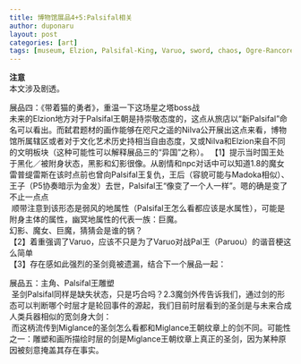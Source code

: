 ```yaml
---
title: 博物馆展品4+5:Palsifal相关
author: duponaru
layout: post
categories: [art]
tags: [museum, Elzion, Palsifal-King, Varuo, sword, chaos, Ogre-Rancorem]
---
```


**注意**  
本文涉及剧透。  

展品四：《带着猫的勇者》，重温一下这场星之塔boss战  
<span class="image centered"><img src="{{ '/assets/post_img/2019-12-29/cat.png' | relative_url }}" alt="" /></span>  
未来的Elzion地方对于Palsifal王朝是持崇敬态度的，这点从旅店以“新Palsifal”命名可以看出。而弑君题材的画作能够在咫尺之遥的Nilva公开展出这点来看，博物馆所属辖区或者对于文化艺术历史持相当自由态度，又或Nilva和Elzion来自不同的文明板块（这种可能性可以解释展品三的“异国”之称）。
【1】提示当时国王处于黑化／被附身状态，黑影和幻影很像。从剧情和npc对话中可以知道1.8的魔女雷普缇雷斯在该时点前也曾向Palsifal王复仇，王后（容貌可能与Madoka相似）、王子（P5协奏暗示为金发）去世，Palsifal王“像变了一个人一样”。嗯的确是变了不止一点点  
<span class="image centered"><img src="{{ '/assets/post_img/2019-12-29/kyouou.png' | relative_url }}" alt="" /></span>
顺带注意到该形态是弱风的地属性（Palsifal王怎么看都应该是水属性），可能是附身主体的属性，幽冥地属性的代表一族：巨魔。  
幻影、魔女、巨魔，猜猜会是谁的锅？  
【2】着重强调了Varuo，应该不只是为了Varuo对战Pal王（Paruou）的谐音梗这么简单  
【3】存在感如此强烈的圣剑竟被遗漏，结合下一个展品一起：  

展品五：主角、Palsifal王雕塑   
<span class="image centered"><img src="{{ '/assets/post_img/2019-12-29/statue.jpg' | relative_url }}" alt="" /></span>
圣剑Palsifal同样是缺失状态，只是巧合吗？2.3魔剑外传告诉我们，通过剑的形态可以判断哪个时层才是轮回事件的源起，我们目前时层看到的圣剑是与未来合成人类兵器相似的宽剑身大剑：  
<span class="image centered"><img src="{{ '/assets/post_img/2019-12-29/statue2.jpg' | relative_url }}" alt="" /></span>
而这柄流传到Miglance的圣剑怎么看都和Miglance王朝纹章上的剑不同。可能性之一：雕塑和画所描绘时层的剑是Miglance王朝纹章上真正的圣剑，因为某种原因被刻意掩盖其存在事实。  
